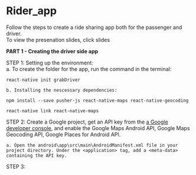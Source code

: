 # Rider_app

Follow the steps to create a ride sharing app both for the passenger and driver. </br> 
To view the presenation slides, click slides </br> 

<b> PART 1 - Creating the driver side app </b>  

STEP 1: Setting up the environment:  
    a. To create the folder for the app, run the command in the terminal:
``` 
react-native init grabDriver
```   

    b. Installing the nescessary dependencies: 
``` 
npm install --save pusher-js react-native-maps react-native-geocoding
```
```
react-native link react-native-maps
```  

STEP 2: Create a Google project, get an API key from the [ a Google developer console](https://console.cloud.google.com/), and enable the Google Maps Android API,  Google Maps Geocoding API, Google Places for Android API.   
    
    a. Open the android\app\src\main\AndroidManifest.xml file in your project directory. Under the <application> tag, add a <meta-data> containing the API key.

STEP 3: 



